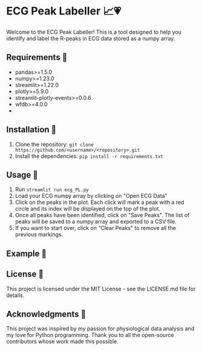 # ECG Peak Labeller 📈💗

Welcome to the ECG Peak Labeller! This is a tool designed to help you identify and label the R-peaks in ECG data stored as a numpy array.

## Requirements 🧰
- pandas>=1.5.0
- numpy>=1.23.0
- streamlit>=1.22.0
- plotly>=5.9.0
- streamlit-plotly-events>=0.0.6
- wfdb>=4.0.0
- 
## Installation 🔧

1. Clone the repository: `git clone https://github.com/<username>/<repository>.git`
2. Install the dependencies: `pip install -r requirements.txt`

## Usage 🚀

1. Run `streamlit run ecg_PL.py`
2. Load your ECG numpy array by clicking on "Open ECG Data"
3. Click on the peaks in the plot. Each click will mark a peak with a red circle and its index will be displayed on the top of the plot.
4. Once all peaks have been identified, click on "Save Peaks". The list of peaks will be saved to a numpy array and exported to a CSV file.
5. If you want to start over, click on "Clear Peaks" to remove all the previous markings.

## Example 🎉

## License 📜

This project is licensed under the MIT License - see the LICENSE.md file for details.

## Acknowledgments 🙏

This project was inspired by my passion for physiological data analysis and my love for Python programming. Thank you to all the open-source contributors whose work made this possible.
